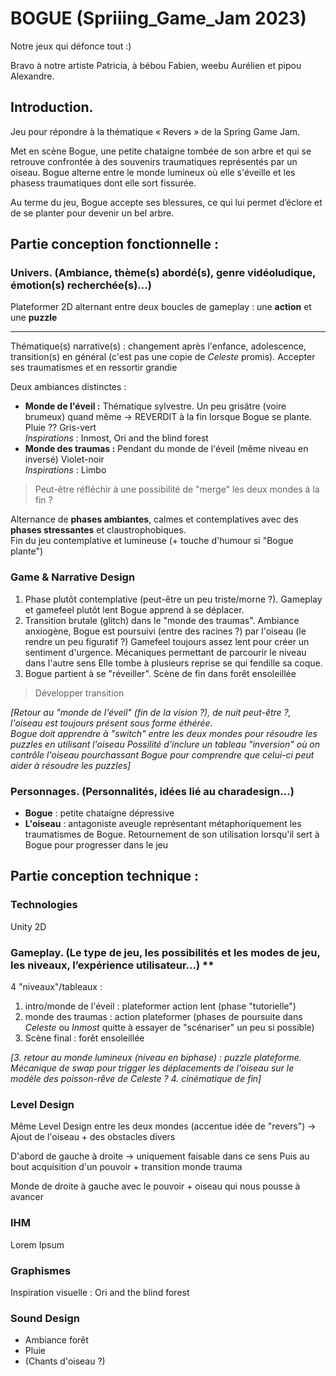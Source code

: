 # BOGUE (Spriiing_Game_Jam 2023)

Notre jeux qui défonce tout :)

Bravo à notre artiste Patricia, à bébou Fabien, weebu Aurélien et pipou Alexandre.

## Introduction.

Jeu pour répondre à la thématique « Revers » de la Spring Game Jam.

Met en scène Bogue, une petite chataigne tombée de son arbre et qui se retrouve confrontée à des souvenirs traumatiques représentés par un oiseau. Bogue alterne entre le monde lumineux où elle s'éveille et les phasess traumatiques dont elle sort fissurée. 

Au terme du jeu, Bogue accepte ses blessures, ce qui lui permet d’éclore et de se planter pour devenir un bel arbre.

## Partie conception fonctionnelle :
### Univers. (Ambiance, thème(s) abordé(s), genre vidéoludique, émotion(s) recherchée(s)…)

Plateformer 2D alternant entre deux boucles de gameplay : une **action** et une **puzzle**

---
Thématique(s) narrative(s) : changement après l'enfance, adolescence, transition(s) en général (c'est pas une copie de *Celeste* promis). Accepter ses traumatismes et en ressortir grandie

Deux ambiances distinctes :
- **Monde de l'éveil :**  Thématique sylvestre.  Un peu grisâtre (voire brumeux) quand même -> REVERDIT à la fin lorsque Bogue se plante. Pluie ?? Gris-vert
<br/>*Inspirations* : Inmost, Ori and the blind forest
- **Monde des traumas :** Pendant du monde de l'éveil (même niveau en inversé) Violet-noir
<br/>*Inspirations* : Limbo

>Peut-être réfléchir à une possibilité de "merge" les deux mondes à la fin ?

Alternance de **phases ambiantes**, calmes et contemplatives avec des **phases stressantes** et claustrophobiques.
<br/>Fin du jeu contemplative et lumineuse (+ touche d'humour si "Bogue plante")

### Game & Narrative Design

1. Phase plutôt contemplative (peut-être un peu triste/morne ?). Gameplay et gamefeel plutôt lent
Bogue apprend à se déplacer.
2. Transition brutale (glitch) dans le "monde des traumas". Ambiance anxiogène, Bogue est poursuivi (entre des racines ?) par l'oiseau (le rendre un peu figuratif ?)
Gamefeel toujours assez lent pour créer un sentiment d'urgence. Mécaniques permettant de parcourir le niveau dans l'autre sens
Elle tombe à plusieurs reprise se qui fendille sa coque.
3. Bogue partient à se "réveiller". Scène de fin dans forêt ensoleillée

>Développer transition

*[Retour au "monde de l'éveil" (fin de la vision ?), de nuit peut-être ?, l'oiseau est toujours présent sous forme éthérée.
<br/> Bogue doit apprendre à "switch" entre les deux mondes pour résoudre les puzzles en utilisant l'oiseau
Possilité d'inclure un tableau "inversion" où on contrôle l'oiseau pourchassant Bogue pour comprendre que celui-ci peut aider à résoudre les puzzles]*

### Personnages. (Personnalités, idées lié au charadesign…)

- **Bogue** : petite chataigne dépressive
- **L'oiseau** : antagoniste aveugle représentant métaphoriquement les traumatismes de Bogue. Retournement de son utilisation lorsqu'il sert à Bogue pour progresser dans le jeu

##  Partie conception technique :
### Technologies 
Unity 2D

### Gameplay. (Le type de jeu, les possibilités et les modes de jeu, les niveaux, l’expérience utilisateur…) **

4 "niveaux"/tableaux :
1. intro/monde de l'éveil : plateformer action lent (phase "tutorielle")
2. monde des traumas : action plateformer (phases de poursuite dans *Celeste* ou *Inmost* quitte à essayer de "scénariser" un peu si possible)
3. Scène final : forêt ensoleillée

*[3. retour au monde lumineux (niveau en biphase) : puzzle plateforme. Mécanique de swap pour trigger les déplacements de l'oiseau sur le modèle des poisson-rêve de Celeste ?
4. cinématique de fin]*

### Level Design

Même Level Design entre les deux mondes (accentue idée de "revers")
-> Ajout de l'oiseau + des obstacles divers

D'abord de gauche à droite -> uniquement faisable dans ce sens
Puis au bout acquisition d'un pouvoir + transition monde trauma

Monde de droite à gauche avec le pouvoir + oiseau qui nous pousse à avancer

### IHM

Lorem Ipsum

### Graphismes 

Inspiration visuelle : Ori and the blind forest

### Sound Design

- Ambiance forêt
- Pluie
- (Chants d'oiseau ?)

